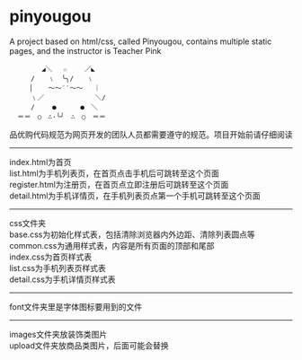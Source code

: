 # pinyougou
A project based on html/css, called Pinyougou, contains multiple static pages, and the instructor is Teacher Pink


            ◢＼　 ☆　　 ／◣
    　  　∕　　﹨　╰╮∕　　﹨
    　  　▏　　～～′′～～ 　｜
    　　  ﹨／　　　　　　 　＼∕
    　 　 ∕ 　　●　　　 ●　＼
      ＝＝　○　∴·╰╯　∴　○　＝＝


品优购代码规范为网页开发的团队人员都需要遵守的规范。项目开始前请仔细阅读  

---

index.html为首页  
list.html为手机列表页，在首页点击手机后可跳转至这个页面  
register.html为注册页，在首页点立即注册后可跳转至这个页面  
detail.html为手机详情页，在手机列表页点第一个手机可跳转至这个页面  

---

css文件夹  
base.css为初始化样式表，包括清除浏览器内外边距、清除列表圆点等  
common.css为通用样式表，内容是所有页面的顶部和尾部  
index.css为首页样式表  
list.css为手机列表页样式表  
detail.css为手机详情页样式表  

---

font文件夹里是字体图标要用到的文件  

---

images文件夹放装饰类图片  
upload文件夹放商品类图片，后面可能会替换  
